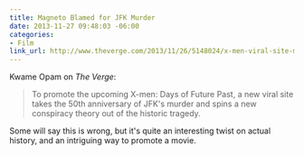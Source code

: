 ```yaml
---
title: Magneto Blamed for JFK Murder
date: 2013-11-27 09:48:03 -06:00
categories:
- Film
link_url: http://www.theverge.com/2013/11/26/5148024/x-men-viral-site-magneto-responsible-for-jfk-murder
---
```


Kwame Opam on *The Verge*:

>To promote the upcoming X-men: Days of Future Past, a new viral site takes the 50th anniversary of JFK's murder and spins a new conspiracy theory out of the historic tragedy.

Some will say this is wrong, but it's quite an interesting twist on actual history, and an intriguing way to promote a movie.
